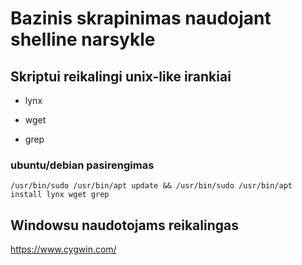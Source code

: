 # Bazinis skrapinimas naudojant shelline narsykle





## Skriptui reikalingi unix-like irankiai
- lynx

- wget

- grep

### ubuntu/debian pasirengimas
    /usr/bin/sudo /usr/bin/apt update && /usr/bin/sudo /usr/bin/apt install lynx wget grep



## Windowsu naudotojams reikalingas
https://www.cygwin.com/
